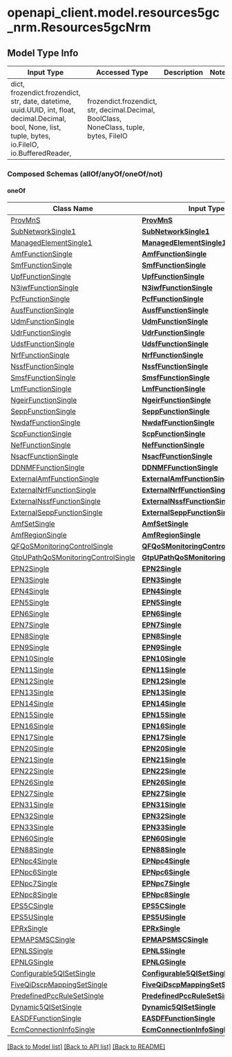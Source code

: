 # openapi_client.model.resources5gc_nrm.Resources5gcNrm

## Model Type Info
Input Type | Accessed Type | Description | Notes
------------ | ------------- | ------------- | -------------
dict, frozendict.frozendict, str, date, datetime, uuid.UUID, int, float, decimal.Decimal, bool, None, list, tuple, bytes, io.FileIO, io.BufferedReader,  | frozendict.frozendict, str, decimal.Decimal, BoolClass, NoneClass, tuple, bytes, FileIO |  | 

### Composed Schemas (allOf/anyOf/oneOf/not)
#### oneOf
Class Name | Input Type | Accessed Type | Description | Notes
------------- | ------------- | ------------- | ------------- | -------------
[ProvMnS](ProvMnS.md) | [**ProvMnS**](ProvMnS.md) | [**ProvMnS**](ProvMnS.md) |  | 
[SubNetworkSingle1](SubNetworkSingle1.md) | [**SubNetworkSingle1**](SubNetworkSingle1.md) | [**SubNetworkSingle1**](SubNetworkSingle1.md) |  | 
[ManagedElementSingle1](ManagedElementSingle1.md) | [**ManagedElementSingle1**](ManagedElementSingle1.md) | [**ManagedElementSingle1**](ManagedElementSingle1.md) |  | 
[AmfFunctionSingle](AmfFunctionSingle.md) | [**AmfFunctionSingle**](AmfFunctionSingle.md) | [**AmfFunctionSingle**](AmfFunctionSingle.md) |  | 
[SmfFunctionSingle](SmfFunctionSingle.md) | [**SmfFunctionSingle**](SmfFunctionSingle.md) | [**SmfFunctionSingle**](SmfFunctionSingle.md) |  | 
[UpfFunctionSingle](UpfFunctionSingle.md) | [**UpfFunctionSingle**](UpfFunctionSingle.md) | [**UpfFunctionSingle**](UpfFunctionSingle.md) |  | 
[N3iwfFunctionSingle](N3iwfFunctionSingle.md) | [**N3iwfFunctionSingle**](N3iwfFunctionSingle.md) | [**N3iwfFunctionSingle**](N3iwfFunctionSingle.md) |  | 
[PcfFunctionSingle](PcfFunctionSingle.md) | [**PcfFunctionSingle**](PcfFunctionSingle.md) | [**PcfFunctionSingle**](PcfFunctionSingle.md) |  | 
[AusfFunctionSingle](AusfFunctionSingle.md) | [**AusfFunctionSingle**](AusfFunctionSingle.md) | [**AusfFunctionSingle**](AusfFunctionSingle.md) |  | 
[UdmFunctionSingle](UdmFunctionSingle.md) | [**UdmFunctionSingle**](UdmFunctionSingle.md) | [**UdmFunctionSingle**](UdmFunctionSingle.md) |  | 
[UdrFunctionSingle](UdrFunctionSingle.md) | [**UdrFunctionSingle**](UdrFunctionSingle.md) | [**UdrFunctionSingle**](UdrFunctionSingle.md) |  | 
[UdsfFunctionSingle](UdsfFunctionSingle.md) | [**UdsfFunctionSingle**](UdsfFunctionSingle.md) | [**UdsfFunctionSingle**](UdsfFunctionSingle.md) |  | 
[NrfFunctionSingle](NrfFunctionSingle.md) | [**NrfFunctionSingle**](NrfFunctionSingle.md) | [**NrfFunctionSingle**](NrfFunctionSingle.md) |  | 
[NssfFunctionSingle](NssfFunctionSingle.md) | [**NssfFunctionSingle**](NssfFunctionSingle.md) | [**NssfFunctionSingle**](NssfFunctionSingle.md) |  | 
[SmsfFunctionSingle](SmsfFunctionSingle.md) | [**SmsfFunctionSingle**](SmsfFunctionSingle.md) | [**SmsfFunctionSingle**](SmsfFunctionSingle.md) |  | 
[LmfFunctionSingle](LmfFunctionSingle.md) | [**LmfFunctionSingle**](LmfFunctionSingle.md) | [**LmfFunctionSingle**](LmfFunctionSingle.md) |  | 
[NgeirFunctionSingle](NgeirFunctionSingle.md) | [**NgeirFunctionSingle**](NgeirFunctionSingle.md) | [**NgeirFunctionSingle**](NgeirFunctionSingle.md) |  | 
[SeppFunctionSingle](SeppFunctionSingle.md) | [**SeppFunctionSingle**](SeppFunctionSingle.md) | [**SeppFunctionSingle**](SeppFunctionSingle.md) |  | 
[NwdafFunctionSingle](NwdafFunctionSingle.md) | [**NwdafFunctionSingle**](NwdafFunctionSingle.md) | [**NwdafFunctionSingle**](NwdafFunctionSingle.md) |  | 
[ScpFunctionSingle](ScpFunctionSingle.md) | [**ScpFunctionSingle**](ScpFunctionSingle.md) | [**ScpFunctionSingle**](ScpFunctionSingle.md) |  | 
[NefFunctionSingle](NefFunctionSingle.md) | [**NefFunctionSingle**](NefFunctionSingle.md) | [**NefFunctionSingle**](NefFunctionSingle.md) |  | 
[NsacfFunctionSingle](NsacfFunctionSingle.md) | [**NsacfFunctionSingle**](NsacfFunctionSingle.md) | [**NsacfFunctionSingle**](NsacfFunctionSingle.md) |  | 
[DDNMFFunctionSingle](DDNMFFunctionSingle.md) | [**DDNMFFunctionSingle**](DDNMFFunctionSingle.md) | [**DDNMFFunctionSingle**](DDNMFFunctionSingle.md) |  | 
[ExternalAmfFunctionSingle](ExternalAmfFunctionSingle.md) | [**ExternalAmfFunctionSingle**](ExternalAmfFunctionSingle.md) | [**ExternalAmfFunctionSingle**](ExternalAmfFunctionSingle.md) |  | 
[ExternalNrfFunctionSingle](ExternalNrfFunctionSingle.md) | [**ExternalNrfFunctionSingle**](ExternalNrfFunctionSingle.md) | [**ExternalNrfFunctionSingle**](ExternalNrfFunctionSingle.md) |  | 
[ExternalNssfFunctionSingle](ExternalNssfFunctionSingle.md) | [**ExternalNssfFunctionSingle**](ExternalNssfFunctionSingle.md) | [**ExternalNssfFunctionSingle**](ExternalNssfFunctionSingle.md) |  | 
[ExternalSeppFunctionSingle](ExternalSeppFunctionSingle.md) | [**ExternalSeppFunctionSingle**](ExternalSeppFunctionSingle.md) | [**ExternalSeppFunctionSingle**](ExternalSeppFunctionSingle.md) |  | 
[AmfSetSingle](AmfSetSingle.md) | [**AmfSetSingle**](AmfSetSingle.md) | [**AmfSetSingle**](AmfSetSingle.md) |  | 
[AmfRegionSingle](AmfRegionSingle.md) | [**AmfRegionSingle**](AmfRegionSingle.md) | [**AmfRegionSingle**](AmfRegionSingle.md) |  | 
[QFQoSMonitoringControlSingle](QFQoSMonitoringControlSingle.md) | [**QFQoSMonitoringControlSingle**](QFQoSMonitoringControlSingle.md) | [**QFQoSMonitoringControlSingle**](QFQoSMonitoringControlSingle.md) |  | 
[GtpUPathQoSMonitoringControlSingle](GtpUPathQoSMonitoringControlSingle.md) | [**GtpUPathQoSMonitoringControlSingle**](GtpUPathQoSMonitoringControlSingle.md) | [**GtpUPathQoSMonitoringControlSingle**](GtpUPathQoSMonitoringControlSingle.md) |  | 
[EPN2Single](EPN2Single.md) | [**EPN2Single**](EPN2Single.md) | [**EPN2Single**](EPN2Single.md) |  | 
[EPN3Single](EPN3Single.md) | [**EPN3Single**](EPN3Single.md) | [**EPN3Single**](EPN3Single.md) |  | 
[EPN4Single](EPN4Single.md) | [**EPN4Single**](EPN4Single.md) | [**EPN4Single**](EPN4Single.md) |  | 
[EPN5Single](EPN5Single.md) | [**EPN5Single**](EPN5Single.md) | [**EPN5Single**](EPN5Single.md) |  | 
[EPN6Single](EPN6Single.md) | [**EPN6Single**](EPN6Single.md) | [**EPN6Single**](EPN6Single.md) |  | 
[EPN7Single](EPN7Single.md) | [**EPN7Single**](EPN7Single.md) | [**EPN7Single**](EPN7Single.md) |  | 
[EPN8Single](EPN8Single.md) | [**EPN8Single**](EPN8Single.md) | [**EPN8Single**](EPN8Single.md) |  | 
[EPN9Single](EPN9Single.md) | [**EPN9Single**](EPN9Single.md) | [**EPN9Single**](EPN9Single.md) |  | 
[EPN10Single](EPN10Single.md) | [**EPN10Single**](EPN10Single.md) | [**EPN10Single**](EPN10Single.md) |  | 
[EPN11Single](EPN11Single.md) | [**EPN11Single**](EPN11Single.md) | [**EPN11Single**](EPN11Single.md) |  | 
[EPN12Single](EPN12Single.md) | [**EPN12Single**](EPN12Single.md) | [**EPN12Single**](EPN12Single.md) |  | 
[EPN13Single](EPN13Single.md) | [**EPN13Single**](EPN13Single.md) | [**EPN13Single**](EPN13Single.md) |  | 
[EPN14Single](EPN14Single.md) | [**EPN14Single**](EPN14Single.md) | [**EPN14Single**](EPN14Single.md) |  | 
[EPN15Single](EPN15Single.md) | [**EPN15Single**](EPN15Single.md) | [**EPN15Single**](EPN15Single.md) |  | 
[EPN16Single](EPN16Single.md) | [**EPN16Single**](EPN16Single.md) | [**EPN16Single**](EPN16Single.md) |  | 
[EPN17Single](EPN17Single.md) | [**EPN17Single**](EPN17Single.md) | [**EPN17Single**](EPN17Single.md) |  | 
[EPN20Single](EPN20Single.md) | [**EPN20Single**](EPN20Single.md) | [**EPN20Single**](EPN20Single.md) |  | 
[EPN21Single](EPN21Single.md) | [**EPN21Single**](EPN21Single.md) | [**EPN21Single**](EPN21Single.md) |  | 
[EPN22Single](EPN22Single.md) | [**EPN22Single**](EPN22Single.md) | [**EPN22Single**](EPN22Single.md) |  | 
[EPN26Single](EPN26Single.md) | [**EPN26Single**](EPN26Single.md) | [**EPN26Single**](EPN26Single.md) |  | 
[EPN27Single](EPN27Single.md) | [**EPN27Single**](EPN27Single.md) | [**EPN27Single**](EPN27Single.md) |  | 
[EPN31Single](EPN31Single.md) | [**EPN31Single**](EPN31Single.md) | [**EPN31Single**](EPN31Single.md) |  | 
[EPN32Single](EPN32Single.md) | [**EPN32Single**](EPN32Single.md) | [**EPN32Single**](EPN32Single.md) |  | 
[EPN33Single](EPN33Single.md) | [**EPN33Single**](EPN33Single.md) | [**EPN33Single**](EPN33Single.md) |  | 
[EPN60Single](EPN60Single.md) | [**EPN60Single**](EPN60Single.md) | [**EPN60Single**](EPN60Single.md) |  | 
[EPN88Single](EPN88Single.md) | [**EPN88Single**](EPN88Single.md) | [**EPN88Single**](EPN88Single.md) |  | 
[EPNpc4Single](EPNpc4Single.md) | [**EPNpc4Single**](EPNpc4Single.md) | [**EPNpc4Single**](EPNpc4Single.md) |  | 
[EPNpc6Single](EPNpc6Single.md) | [**EPNpc6Single**](EPNpc6Single.md) | [**EPNpc6Single**](EPNpc6Single.md) |  | 
[EPNpc7Single](EPNpc7Single.md) | [**EPNpc7Single**](EPNpc7Single.md) | [**EPNpc7Single**](EPNpc7Single.md) |  | 
[EPNpc8Single](EPNpc8Single.md) | [**EPNpc8Single**](EPNpc8Single.md) | [**EPNpc8Single**](EPNpc8Single.md) |  | 
[EPS5CSingle](EPS5CSingle.md) | [**EPS5CSingle**](EPS5CSingle.md) | [**EPS5CSingle**](EPS5CSingle.md) |  | 
[EPS5USingle](EPS5USingle.md) | [**EPS5USingle**](EPS5USingle.md) | [**EPS5USingle**](EPS5USingle.md) |  | 
[EPRxSingle](EPRxSingle.md) | [**EPRxSingle**](EPRxSingle.md) | [**EPRxSingle**](EPRxSingle.md) |  | 
[EPMAPSMSCSingle](EPMAPSMSCSingle.md) | [**EPMAPSMSCSingle**](EPMAPSMSCSingle.md) | [**EPMAPSMSCSingle**](EPMAPSMSCSingle.md) |  | 
[EPNLSSingle](EPNLSSingle.md) | [**EPNLSSingle**](EPNLSSingle.md) | [**EPNLSSingle**](EPNLSSingle.md) |  | 
[EPNLGSingle](EPNLGSingle.md) | [**EPNLGSingle**](EPNLGSingle.md) | [**EPNLGSingle**](EPNLGSingle.md) |  | 
[Configurable5QISetSingle](Configurable5QISetSingle.md) | [**Configurable5QISetSingle**](Configurable5QISetSingle.md) | [**Configurable5QISetSingle**](Configurable5QISetSingle.md) |  | 
[FiveQiDscpMappingSetSingle](FiveQiDscpMappingSetSingle.md) | [**FiveQiDscpMappingSetSingle**](FiveQiDscpMappingSetSingle.md) | [**FiveQiDscpMappingSetSingle**](FiveQiDscpMappingSetSingle.md) |  | 
[PredefinedPccRuleSetSingle](PredefinedPccRuleSetSingle.md) | [**PredefinedPccRuleSetSingle**](PredefinedPccRuleSetSingle.md) | [**PredefinedPccRuleSetSingle**](PredefinedPccRuleSetSingle.md) |  | 
[Dynamic5QISetSingle](Dynamic5QISetSingle.md) | [**Dynamic5QISetSingle**](Dynamic5QISetSingle.md) | [**Dynamic5QISetSingle**](Dynamic5QISetSingle.md) |  | 
[EASDFFunctionSingle](EASDFFunctionSingle.md) | [**EASDFFunctionSingle**](EASDFFunctionSingle.md) | [**EASDFFunctionSingle**](EASDFFunctionSingle.md) |  | 
[EcmConnectionInfoSingle](EcmConnectionInfoSingle.md) | [**EcmConnectionInfoSingle**](EcmConnectionInfoSingle.md) | [**EcmConnectionInfoSingle**](EcmConnectionInfoSingle.md) |  | 

[[Back to Model list]](../../README.md#documentation-for-models) [[Back to API list]](../../README.md#documentation-for-api-endpoints) [[Back to README]](../../README.md)

